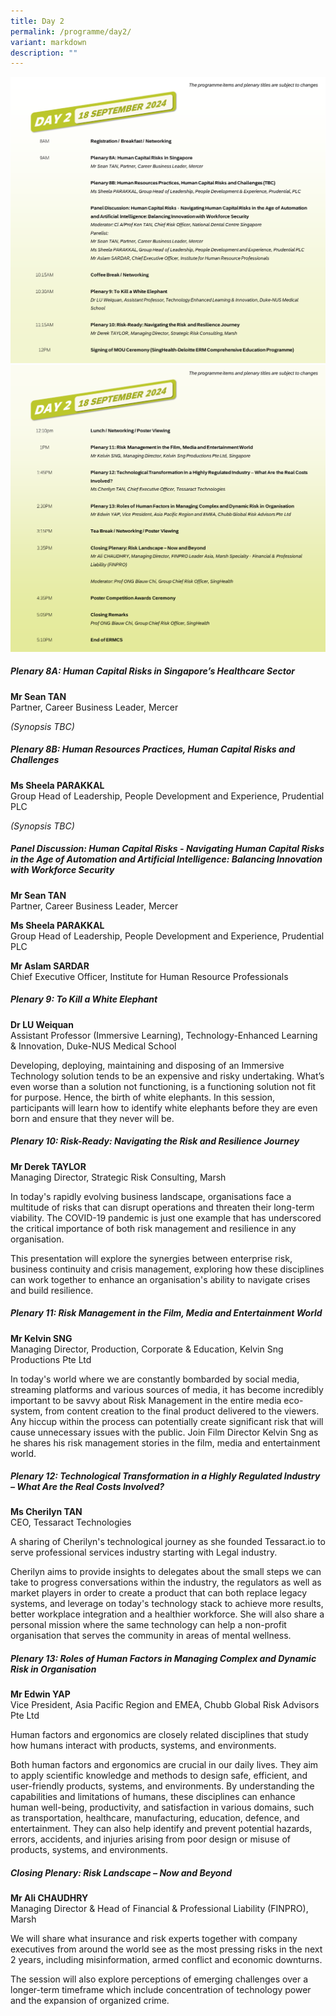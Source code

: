 ```yaml
---
title: Day 2
permalink: /programme/day2/
variant: markdown
description: ""
---
```

![](/images/Slide5.png)![](/images/Slide6.png)

##### **Plenary 8A: Human Capital Risks in Singapore’s Healthcare Sector**

**Mr Sean TAN**
<br>
Partner, Career Business Leader, Mercer

*(Synopsis TBC)*

##### **Plenary 8B: Human Resources Practices, Human Capital Risks and Challenges**

**Ms Sheela PARAKKAL**
<br>
Group Head of Leadership, People Development and Experience, Prudential PLC

*(Synopsis TBC)*

##### **Panel Discussion: Human Capital Risks - Navigating Human Capital Risks in the Age of Automation and Artificial Intelligence: Balancing Innovation with Workforce Security**

**Mr Sean TAN**
<br>
Partner, Career Business Leader, Mercer

**Ms Sheela PARAKKAL**
<br>
Group Head of Leadership, People Development and Experience, Prudential PLC

**Mr Aslam SARDAR**
<br>
Chief Executive Officer, Institute for Human Resource Professionals

##### **Plenary 9: To Kill a White Elephant**

**Dr LU Weiquan**
<br>
Assistant Professor (Immersive Learning), Technology-Enhanced Learning &amp; Innovation, Duke-NUS Medical School

Developing, deploying, maintaining and disposing of an Immersive Technology solution tends to be an expensive and risky undertaking. What’s even worse than a solution not functioning, is a functioning solution not fit for purpose. Hence, the birth of white elephants.&nbsp;In this session, participants will learn how to identify white elephants before they are even born and ensure that they never will be.

##### **Plenary 10: Risk-Ready: Navigating the Risk and Resilience Journey**

**Mr Derek TAYLOR**
<br>
Managing Director, Strategic Risk Consulting, Marsh

In today's rapidly evolving business landscape, organisations face a multitude of risks that can disrupt operations and threaten their long-term viability. The COVID-19 pandemic is just one example that has underscored the critical importance of both risk management and resilience in any organisation.

This presentation will explore the synergies between enterprise risk, business continuity and crisis management, exploring how these disciplines can work together to enhance an organisation's ability to navigate crises and build resilience. 

##### **Plenary 11: Risk Management in the Film, Media and Entertainment World**

**Mr Kelvin SNG**
<br>
Managing Director, Production, Corporate &amp; Education, Kelvin Sng Productions Pte Ltd

In today's world where we are constantly bombarded by social media, streaming platforms and various sources of media, it has become incredibly important to be savvy about Risk Management in the entire media eco-system, from content creation to the final product delivered to the viewers. Any hiccup within the process can potentially create significant risk that will cause unnecessary issues with the public. Join Film Director Kelvin Sng as he shares his risk management stories in the film, media and entertainment world.

##### **Plenary 12: Technological Transformation in a Highly Regulated Industry – What Are the Real Costs Involved?**

**Ms Cherilyn TAN**
<br>
CEO, Tessaract Technologies

A sharing of Cherilyn's technological journey as she founded Tessaract.io to serve professional services industry starting with Legal industry. 

Cherilyn aims to provide insights to delegates about the small steps we can take to progress conversations within the industry, the regulators as well as market players in order to create a product that can both replace legacy systems, and leverage on today's technology stack to achieve more results, better workplace integration and a healthier workforce. She will also share a personal mission where the same technology can help a non-profit organisation that serves the community in areas of mental wellness.

##### **Plenary 13: Roles of Human Factors in Managing Complex and Dynamic Risk in Organisation**

**Mr Edwin YAP**
<br>
Vice President, Asia Pacific Region and EMEA, Chubb Global Risk Advisors Pte Ltd

Human factors and ergonomics are closely related disciplines that study how humans interact with products, systems, and environments. 

Both human factors and ergonomics are crucial in our daily lives. They aim to apply scientific knowledge and methods to design safe, efficient, and user-friendly products, systems, and environments. By understanding the capabilities and limitations of humans, these disciplines can enhance human well-being, productivity, and satisfaction in various domains, such as transportation, healthcare, manufacturing, education, defence, and entertainment. They can also help identify and prevent potential hazards, errors, accidents, and injuries arising from poor design or misuse of products, systems, and environments.

##### **Closing Plenary: Risk Landscape – Now and Beyond**

**Mr Ali CHAUDHRY**
<br>
Managing Director &amp; Head of Financial &amp; Professional Liability (FINPRO), Marsh

We will share what insurance and risk experts together with company executives from around the world see as the most pressing risks in the next 2 years, including misinformation, armed conflict and economic downturns.

The session will also explore perceptions of emerging challenges over a longer-term timeframe which include concentration of technology power and the expansion of organized crime.